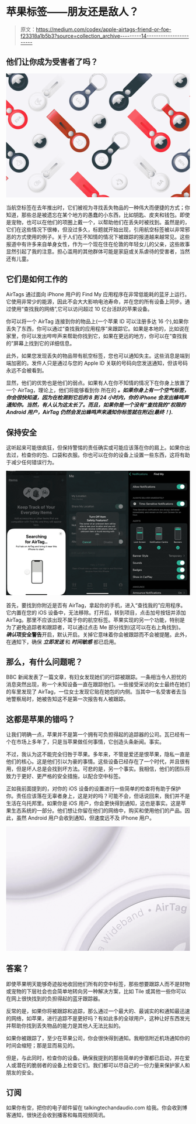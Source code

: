 # 苹果标签——朋友还是敌人？

> 原文：<https://medium.com/codex/apple-airtags-friend-or-foe-f23318a1b5b3?source=collection_archive---------14----------------------->

## 他们让你成为受害者了吗？

![](img/72a5b734ecae90ce889e5186ba61d1af.png)

当航空标签在去年推出时，它们被视为寻找丢失物品的一种伟大而便捷的方式；你知道，那些总是被遗忘在某个地方的愚蠢的小东西，比如钥匙、皮夹和钱包。即使是宠物，也可以在他们的项圈上戴一个，以帮助他们在丢失时被找到。虽然是的，它们在这些情况下很棒，但没过多久，标题就开始出现，引用航空标签被以非常邪恶的方式使用的例子。关于人们在不知情的情况下被跟踪的报道越来越常见。这些报道中有许多来自单身女性，作为一个现在住在伦敦的年轻女儿的父亲，这些故事显然引起了我的注意。担心滥用的其他群体可能是家庭或关系虐待的受害者，当然还有儿童。

## 它们是如何工作的

AirTags 通过面向 iPhone 用户的 Find My 应用程序在非常低能耗的蓝牙上运行。它使用非常少的能源，因此不会大大影响电池寿命，并在您的所有设备上同步。通过使用“查找我的网络”,它可以访问超过 10 亿台活跃的苹果设备。

你可以将一个 AirTag 连接到你的物品上(一个苹果 ID 可以注册多达 16 个),如果你丢失了东西，你可以通过“查找我的应用程序”来跟踪它。如果是本地的，比如说在家里，你可以发出哔哔声来帮助你找到它，如果在更远的地方，你可以在“查找我的”屏幕上找到它的详细信息。

此外，如果您发现丢失的物品带有航空标签，您也可以通知失主。这些消息是端到端加密的。发件人只是通过与您的 Apple ID 关联的号码向您发送通知，但该号码永远不会被看到。

显然，他们的优势也是他们的弱点。如果有人在你不知情的情况下在你身上放置了一个 AirTag，理论上，他们将能够看到你 所在的 ***。如果你身上有一个空气标签，你会很快知道，因为在检测到它后的 8 到 24 小时内，你的 iPhone 会发出蜂鸣声通知你。当然，有人认为这太长了。而且，如果你是一个没有“查找我的”权限的 Android 用户，AirTag 仍然会发出蜂鸣声来通知你标签就在附近(最终！).***

## 保持安全

这听起来可能很疯狂，但保持警惕的责任确实或可能应该落在你的肩上。如果你出去过，检查你的包、口袋和衣服。你也可以在你的设备上设置一些东西，这将有助于减少任何错误行为。

![](img/a2423d8393c16de63cbe29e2fdb09539.png)

首先，要找到你附近是否有 AirTag，拿起你的手机，进入“查找我的”应用程序。它内置在您的 iOS 设备中，无法移除。打开后，转到项目，点击加号按钮并添加 AirTag。那里不应该出现不属于你的航空标签。苹果实现的另一个功能，特别是为了避免追踪者和跟踪者，可以通过点击 Me 部分找到(这可以在右上角找到)。 ***确认*****项安全警告**开启，默认开启。关掉它意味着你会被跟踪而不会被提醒。此外，在通知下，确保 ***立即发送*** 和 ***时间敏感*** 都已启用。

## 那么，有什么问题呢？

BBC 新闻发表了一篇文章，有妇女发现她们的行踪被跟踪。一条相当令人担忧的消息突然出现，称一个未知设备一直在跟踪他们。一些接受采访的女士最终在她们的车里发现了 AirTag，一位女士发现它贴在她包的内侧。当其中一名受害者去当地警察局时，她被告知这不是第一次报告有人被跟踪。

## 这都是苹果的错吗？

让我们明确一点，苹果并不是第一个拥有可负担得起的追踪器的公司。瓦已经有一个在市场上多年了，只是当苹果做任何事情，它创造头条新闻。事实。

不过，我认为这不能完全归咎于苹果。多年来，不管是爱还是恨苹果，隐私一直是他们的核心。这是他们引以为豪的事情。这些设备已经存在了一个时代，并且很有用，但是坏人总是会找到坏方法。可悲的是，另一个事实。我相信，他们的团队将致力于更好、更严格的安全措施，以配合空中标签。

正如我前面提到的，对你的 iOS 设备的设置进行一些简单的检查将有助于保护你。责任应该落在无辜者身上，这是对的吗？可能不会，但话说回来，我们并不是生活在乌托邦里。如果你是 iOS 用户，你会更快得到通知，这也是事实。这是苹果生态系统的一部分。他们想让你留在他们的网络中，购买和使用他们的产品。因此，虽然 Android 用户会收到通知，但速度远不及 iPhone 用户。

![](img/74119d997411be40aa0d6417976663bd.png)

## 答案？

即使苹果明天能够奇迹般地收回他们所有的空中标签，那些想要跟踪人而不是财物或宠物的下层社会也会简单地转向另一种解决方案，比如 Tile 或其他一些你可以在网上很快找到的负担得起的蓝牙跟踪器。

反常的是，如果你将被跟踪和追踪，那么通过一个最大的、最诚实的和通知最迅速的网络，如苹果，进行追踪不是更好吗？有如此多的全球用户，这种让好东西发光并帮助你找到丢失物品的能力是其他人无法比拟的。

如果你被跟踪了，至少在苹果公司，你会很快得到通知。我相信附近机场通知你的时间会缩短；那是显而易见的。

但是，与此同时，检查你的设备。确保我提到的那些简单的步骤都已启动，并在爱人或潜在的脆弱者的设备上检查它们。我们都可以尽自己的一份力量来保护家人和朋友的安全。

## 订阅

如果你有空，把你的电子邮件留在 talkingtechandaudio.com 给我。你会收到博客通知，很快还会收到播客和每周视频简讯。